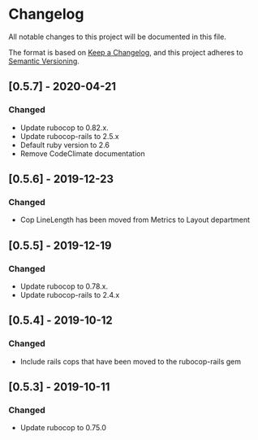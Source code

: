 # Changelog

All notable changes to this project will be documented in this file.

The format is based on [Keep a Changelog](https://keepachangelog.com/en/1.0.0/),
and this project adheres to [Semantic Versioning](https://semver.org/spec/v2.0.0.html).

## [0.5.7] - 2020-04-21

### Changed

- Update rubocop to 0.82.x.
- Update rubocop-rails to 2.5.x
- Default ruby version to 2.6
- Remove CodeClimate documentation

## [0.5.6] - 2019-12-23

### Changed

- Cop LineLength has been moved from Metrics to Layout department

## [0.5.5] - 2019-12-19

### Changed

- Update rubocop to 0.78.x.
- Update rubocop-rails to 2.4.x

## [0.5.4] - 2019-10-12

### Changed

- Include rails cops that have been moved to the rubocop-rails gem

## [0.5.3] - 2019-10-11

### Changed

- Update rubocop to 0.75.0
